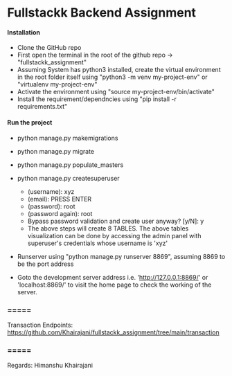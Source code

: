 # Fullstackk Backend Assignment

#### Installation
- Clone the GitHub repo
- First open the terminal in the root of the github repo -> "fullstackk_assignment"
- Assuming System has python3 installed, create the virtual environment in the root folder itself using "python3 -m venv my-project-env" or "virtualenv my-project-env"
- Activate the environment using "source my-project-env/bin/activate"
- Install the requirement/dependncies using "pip install -r requirements.txt"

#### Run the project
- python manage.py makemigrations
- python manage.py migrate
- python manage.py populate_masters
- python manage.py createsuperuser
    - (username): xyz
    - (email): PRESS ENTER
    - (password): root
    - (password again): root
    - Bypass password validation and create user anyway? [y/N]: y
    - The above steps will create 8 TABLES. The above tables visualization can be done by accessing the admin panel with superuser's credentials whose username is 'xyz'
- Runserver using "python manage.py runserver 8869", assuming 8869 to be the port address

- Goto the development server address i.e. 'http://127.0.0.1:8869/' or 'localhost:8869/' to visit the home page to check the working of the server.


### ===== ###
Transaction Endpoints: https://github.com/Khairajani/fullstackk_assignment/tree/main/transaction
### ===== ###

Regards: Himanshu Khairajani